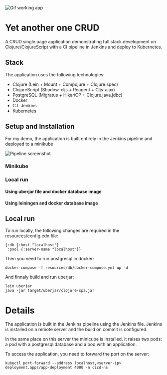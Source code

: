![Gif working app](https://github.com/cghael/clojure-spa/blob/master/resources/md-resources/screen.gif)

# Yet another one CRUD

A CRUD single page application demonstrating full stack development on Clojure/ClojureScript with a CI pipeline in Jenkins and deploy to Kubernetes.

## Stack

The application uses the following technologies:

- Clojure (Lein + Mount + Compojure + Clojure.spec)
- ClojureScript (Shadow-cljs + Reagent + Cljs-ajax)
- PostgreSQL (Migratus + HikariCP + Clojure.java.jdbc)
- Docker
- C.I. Jenkins
- Kubernetes

## Setup and Installation

For my demo, the application is built entirely in the Jenkins pipeline and deployed to a minikube

![Pipeline screenshot](https://github.com/cghael/clojure-spa/blob/master/resources/md-resources/pipeline.png)

### Minikube

### Local run

#### Using uberjar file and docker database image

#### Using leiningen and docker database image






## Local run
To run locally, the following changes are required in the resources/config.edn file:
```
{:db {:host "localhost"}
 :pool {:server-name "localhost"}}
```
Then you need to run postgresql in docker:
```
docker-compose -f resources/db/docker-compose.yml up -d
```
And finnaly build and run uberjar:
```
lein uberjar
java -jar target/uberjar/clojure-spa.jar
```

# Details

The application is built in the Jenkins pipeline using the Jenkins file. 
Jenkins is installed on a remote server and the build on commit is configured.

In the same place on this server the minicube is installed. 
It raises two pods: a pod with a postgresql database and a pod with an application.

To access the application, you need to forward the port on the server:
```
kubectl port-forward --address localhost,<server-ip> deployment.apps/app-deployment 4000 -n cicd-ns
```
